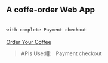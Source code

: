 ## A coffe-order Web App
<br /> `with complete Payment checkout`<br />
<br /> [Order Your Coffee](https://chaitanyasinh.github.io/Assignment_4-JS/) <br />
> APIs Used:sunrise_over_mountains:: &nbsp; Payment checkout
